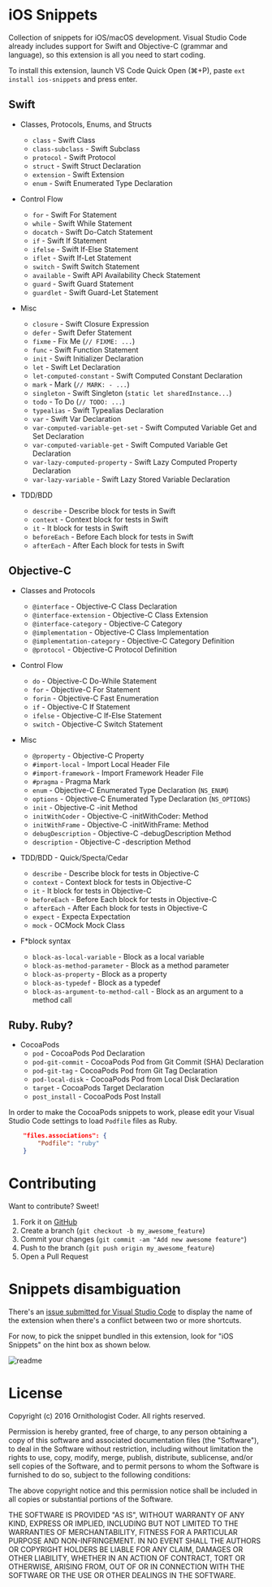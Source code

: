 # iOS Snippets

Collection of snippets for iOS/macOS development. Visual Studio Code already includes support for Swift and Objective-C (grammar and language), so this extension is all you need to start coding.

To install this extension, launch VS Code Quick Open (⌘+P), paste ``ext install ios-snippets`` and press enter.

## Swift

* Classes, Protocols, Enums, and Structs
  * ``class`` - Swift Class
  * ``class-subclass`` - Swift Subclass
  * ``protocol`` - Swift Protocol
  * ``struct`` - Swift Struct Declaration
  * ``extension`` - Swift Extension
  * ``enum`` - Swift Enumerated Type Declaration

* Control Flow
  * ``for`` - Swift For Statement
  * ``while`` - Swift While Statement
  * ``docatch`` - Swift Do-Catch Statement
  * ``if`` - Swift If Statement
  * ``ifelse`` - Swift If-Else Statement
  * ``iflet`` - Swift If-Let Statement
  * ``switch`` - Swift Switch Statement
  * ``available`` - Swift API Availability Check Statement
  * ``guard`` - Swift Guard Statement
  * ``guardlet`` - Swift Guard-Let Statement

* Misc
  * ``closure`` - Swift Closure Expression
  * ``defer`` - Swift Defer Statement
  * ``fixme`` - Fix Me (``// FIXME: ...``)
  * ``func`` - Swift Function Statement
  * ``init`` - Swift Initializer Declaration
  * ``let`` - Swift Let Declaration
  * ``let-computed-constant`` - Swift Computed Constant Declaration
  * ``mark`` - Mark (``// MARK: - ...``)
  * ``singleton`` - Swift Singleton (``static let sharedInstance...``)
  * ``todo`` - To Do (``// TODO: ...``)
  * ``typealias`` - Swift Typealias Declaration
  * ``var`` - Swift Var Declaration
  * ``var-computed-variable-get-set`` - Swift Computed Variable Get and Set Declaration
  * ``var-computed-variable-get`` - Swift Computed Variable Get Declaration
  * ``var-lazy-computed-property`` - Swift Lazy Computed Property Declaration
  * ``var-lazy-variable`` - Swift Lazy Stored Variable Declaration

* TDD/BDD
  * ``describe`` - Describe block for tests in Swift
  * ``context`` - Context block for tests in Swift
  * ``it`` - It block for tests in Swift
  * ``beforeEach`` - Before Each block for tests in Swift
  * ``afterEach`` - After Each block for tests in Swift

## Objective-C

* Classes and Protocols
  * ``@interface`` - Objective-C Class Declaration
  * ``@interface-extension`` - Objective-C Class Extension
  * ``@interface-category`` - Objective-C Category
  * ``@implementation`` - Objective-C Class Implementation
  * ``@implementation-category`` - Objective-C Category Definition
  * ``@protocol`` - Objective-C Protocol Definition

* Control Flow
  * ``do`` - Objective-C Do-While Statement
  * ``for`` - Objective-C For Statement
  * ``forin`` - Objective-C Fast Enumeration
  * ``if`` - Objective-C If Statement
  * ``ifelse`` - Objective-C If-Else Statement
  * ``switch`` - Objective-C Switch Statement

* Misc
  * ``@property`` - Objective-C Property
  * ``#import-local`` - Import Local Header File
  * ``#import-framework`` - Import Framework Header File
  * ``#pragma`` - Pragma Mark
  * ``enum`` - Objective-C Enumerated Type Declaration (``NS_ENUM``)
  * ``options`` - Objective-C Enumerated Type Declaration (``NS_OPTIONS``)
  * ``init`` - Objective-C -init Method
  * ``initWithCoder`` - Objective-C -initWithCoder: Method
  * ``initWithFrame`` - Objective-C -initWithFrame: Method
  * ``debugDescription`` - Objective-C -debugDescription Method
  * ``description`` - Objective-C -description Method

* TDD/BDD - Quick/Specta/Cedar
  * ``describe`` - Describe block for tests in Objective-C
  * ``context`` - Context block for tests in Objective-C
  * ``it`` - It block for tests in Objective-C
  * ``beforeEach`` - Before Each block for tests in Objective-C
  * ``afterEach`` - After Each block for tests in Objective-C
  * ``expect`` - Expecta Expectation
  * ``mock`` - OCMock Mock Class

* F*block syntax
  * ``block-as-local-variable`` - Block as a local variable
  * ``block-as-method-parameter`` - Block as a method parameter
  * ``block-as-property`` - Block as a property
  * ``block-as-typedef`` - Block as a typedef
  * ``block-as-argument-to-method-call`` - Block as an argument to a method call

## Ruby. Ruby?

* CocoaPods
  * ``pod`` - CocoaPods Pod Declaration
  * ``pod-git-commit`` - CocoaPods Pod from Git Commit (SHA) Declaration
  * ``pod-git-tag`` - CocoaPods Pod from Git Tag Declaration
  * ``pod-local-disk`` - CocoaPods Pod from Local Disk Declaration
  * ``target`` - CocoaPods Target Declaration
  * ``post_install`` - CocoaPods Post Install

In order to make the CocoaPods snippets to work, please edit your Visual Studio Code settings to load ``Podfile`` files as Ruby.

```json
    "files.associations": {
        "Podfile": "ruby"
    }
```

# Contributing

Want to contribute? Sweet!

1. Fork it on [GitHub](https://github.com/ornithocoder/vscode-ios-snippets)
1. Create a branch (`git checkout -b my_awesome_feature`)
1. Commit your changes (`git commit -am "Add new awesome feature"`)
1. Push to the branch (`git push origin my_awesome_feature`)
1. Open a Pull Request

# Snippets disambiguation

There's an [issue submitted for Visual Studio Code](https://github.com/Microsoft/vscode/issues/11050) to display the name of the extension when there's a conflict between two or more shortcuts.

For now, to pick the snippet bundled in this extension, look for "iOS Snippets" on the hint box as shown below.

![readme](https://cloud.githubusercontent.com/assets/19753339/18027052/0a5d392a-6c59-11e6-9722-e5a81199696b.png)

# License

Copyright (c) 2016 Ornithologist Coder. All rights reserved.

Permission is hereby granted, free of charge, to any person obtaining a copy of this software and associated documentation files (the "Software"), to deal in the Software without restriction, including without limitation the rights to use, copy, modify, merge, publish, distribute, sublicense, and/or sell copies of the Software, and to permit persons to whom the Software is furnished to do so, subject to the following conditions:

The above copyright notice and this permission notice shall be included in all copies or substantial portions of the Software.

THE SOFTWARE IS PROVIDED "AS IS", WITHOUT WARRANTY OF ANY KIND, EXPRESS OR IMPLIED, INCLUDING BUT NOT LIMITED TO THE WARRANTIES OF MERCHANTABILITY, FITNESS FOR A PARTICULAR PURPOSE AND NON-INFRINGEMENT. IN NO EVENT SHALL THE AUTHORS OR COPYRIGHT HOLDERS BE LIABLE FOR ANY CLAIM, DAMAGES OR OTHER LIABILITY, WHETHER IN AN ACTION OF CONTRACT, TORT OR OTHERWISE, ARISING FROM, OUT OF OR IN CONNECTION WITH THE SOFTWARE OR THE USE OR OTHER DEALINGS IN THE SOFTWARE.
